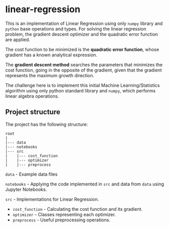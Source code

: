 # linear-regression

This is an implementation of Linear Regression using only `numpy` library 
and `python` base operations and types. For solving the linear regression
problem, the gradient descent optimizer and the quadratic error function are
applied.

The cost function to be minimized is the **quadratic error function**, whose 
gradient has a known analytical expression. 

The **gradient descent method** searches the parameters that minimizes the 
cost function, going in the opposite of the gradient, given that the 
gradient represents the maximum growth direction.

The challenge here is to implement this initial Machine Learning/Statistics 
algorithm using only python standard library and `numpy`, which performs 
linear algebra operations.

## Project structure

The project has the following structure:

```text
root
|
|--- data
|--- notebooks
|--- src
|    |--- cost_function
|    |--- optimizer
|    |--- preprocess
```

`data` - Example data files

`notebooks` - Applying the code implemented in `src` and 
data from `data` using Jupyter Notebooks.

`src` - Implementations for Linear Regression.

* `cost_function` - Calculating the cost function
and its gradient.
* `optimizer` - Classes representing each optimizer.
* `preprocess` - Useful preprocessing operations.


